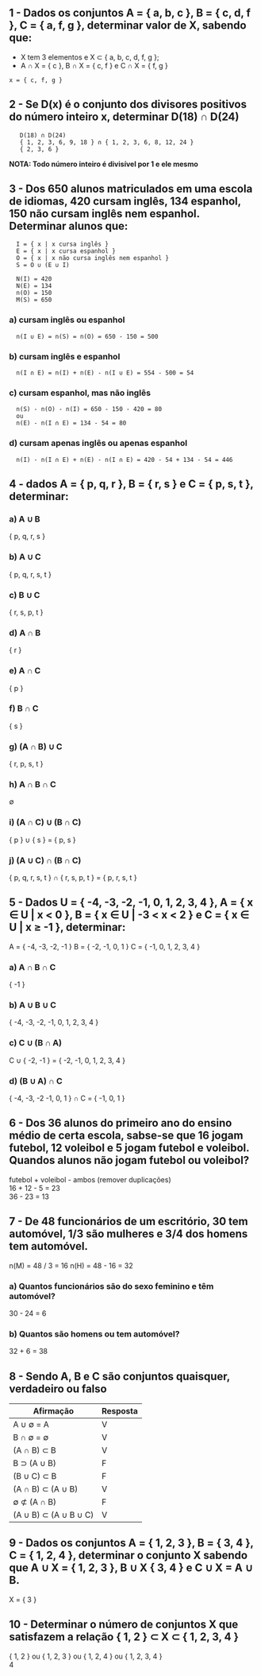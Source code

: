 ## 1 - Dados os conjuntos A = { a, b, c }, B = { c, d, f }, C = { a, f, g }, determinar valor de X, sabendo que: <br>
- X tem 3 elementos e X ⊂ { a, b, c, d, f, g };
- A ∩ X = { c }, B ∩ X = { c, f } e C ∩ X = { f, g }

```
x = { c, f, g }
```

## 2 - Se D(x) é o conjunto dos divisores positivos do número inteiro x, determinar D(18) ∩ D(24) <br>


```
   D(18) ∩ D(24)
   { 1, 2, 3, 6, 9, 18 } ∩ { 1, 2, 3, 6, 8, 12, 24 }
   { 2, 3, 6 }

```
   **NOTA: Todo número inteiro é divisível por 1 e ele mesmo**


## 3 - Dos 650 alunos matriculados em uma escola de idiomas, 420 cursam inglês, 134 espanhol, 150 não cursam inglês nem espanhol. Determinar alunos que: <br>

```
  I = { x | x cursa inglês }
  E = { x | x cursa espanhol }
  O = { x | x não cursa inglês nem espanhol }
  S = O ∪ (E ∪ I)

  N(I) = 420
  N(E) = 134
  n(O) = 150
  M(S) = 650
```

### a) cursam inglês ou espanhol
```
  n(I ∪ E) = n(S) = n(O) = 650 - 150 = 500
```


### b) cursam inglês e espanhol
```
  n(I ∩ E) = n(I) + n(E) - n(I ∪ E) = 554 - 500 = 54
```

### c) cursam espanhol, mas não inglês
```
  n(S) - n(O) - n(I) = 650 - 150 - 420 = 80
  ou
  n(E) - n(I ∩ E) = 134 - 54 = 80
```

### d) cursam apenas inglês ou apenas espanhol
```
  n(I) - n(I ∩ E) + n(E) - n(I ∩ E) = 420 - 54 + 134 - 54 = 446
```

## 4 - dados A = { p, q, r }, B = { r, s } e C = { p, s, t }, determinar: <br>

### a) A ∪ B
{ p, q, r, s }
### b) A ∪ C
{ p, q, r, s, t }
### c) B ∪ C
{ r, s, p, t }
### d) A ∩ B
{ r }
### e) A ∩ C
{ p }
### f) B ∩ C
{ s }
### g) (A ∩ B) ∪ C
{ r, p, s, t }
### h) A ∩ B ∩ C
∅
### i) (A ∩ C) ∪ (B ∩ C)
{ p } ∪ { s } = { p, s }
### j) (A ∪ C) ∩ (B ∩ C)
{ p, q, r, s, t } ∩ { r, s, p, t } = { p, r, s, t }

## 5 - Dados U = { -4, -3, -2, -1, 0, 1, 2, 3, 4 }, A = { x ∈ U | x < 0 },  B = { x ∈ U | -3 < x < 2 } e C = { x ∈ U | x ≥ -1 }, determinar: <br>

A = { -4, -3, -2, -1 }
B = { -2, -1, 0, 1 }
C = { -1, 0, 1, 2, 3, 4 }

### a) A ∩ B ∩ C
{ -1 }
### b) A ∪ B ∪ C
{ -4, -3, -2, -1, 0, 1, 2, 3, 4 }
### c) C ∪ (B ∩ A)
C ∪ { -2, -1 } = { -2, -1, 0, 1, 2, 3, 4 }
### d) (B ∪ A) ∩ C
{ -4, -3, -2 -1, 0, 1 } ∩ C = { -1, 0, 1 }

## 6 - Dos 36 alunos do primeiro ano do ensino médio de certa escola, sabse-se que 16 jogam futebol, 12 voleibol e 5 jogam futebol e voleibol. Quandos alunos não jogam futebol ou voleibol?

futebol + voleibol - ambos (remover duplicações) <br>
16 + 12 - 5 = 23 <br>
36 - 23 = 13

## 7 - De 48 funcionários de um escritório, 30 tem automóvel, 1/3 são mulheres e 3/4 dos homens tem automóvel. 

n(M) = 48 / 3 = 16
n(H) = 48 - 16 = 32

### a) Quantos funcionários são do sexo feminino e têm automóvel? 
30 - 24 = 6
### b) Quantos são homens ou tem automóvel?
32 + 6 = 38

## 8 - Sendo A, B e C são conjuntos quaisquer, verdadeiro ou falso

| Afirmação             | Resposta |
| -------------         | -------- |
| A ∪ ∅ = A             | V        |
| B ∩ ∅ = ∅             | V        |
| (A ∩ B) ⊂ B           | V        |
| B ⊃ (A ∪ B)           | F        |
| (B ∪ C) ⊂ B           | F        |
| (A ∩ B) ⊂ (A ∪ B)     | V        |
| ∅ ⊄ (A ∩ B)           | F        |
| (A ∪ B) ⊂ (A ∪ B ∪ C) | V        |  

## 9 - Dados os conjuntos A = { 1, 2, 3 }, B = { 3, 4 }, C = { 1, 2, 4 }, determinar o conjunto X sabendo que A ∪ X = { 1, 2, 3 }, B ∪ X { 3, 4 } e C ∪ X = A ∪ B.

X = { 3 }

## 10 - Determinar o número de conjuntos X que satisfazem a relação { 1, 2 } ⊂ X ⊂ { 1, 2, 3, 4 }
{ 1, 2 } ou { 1, 2, 3 } ou { 1, 2, 4 } ou { 1, 2, 3, 4 } <br>
4
